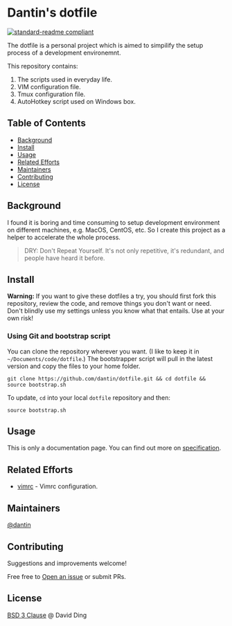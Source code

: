 # Dantin's dotfile

[![standard-readme compliant](https://img.shields.io/badge/readme%20style-standard-brightgreen.svg?style=flat-square)](https://github.com/RichardLitt/standard-readme)

The dotfile is a personal project which is aimed to simpilify the setup process of a development environemnt.

This repository contains:

1. The scripts used in everyday life.
2. VIM configuration file.
3. Tmux configuration file.
4. AutoHotkey script used on Windows box.

## Table of Contents

- [Background](#background)
- [Install](#install)
- [Usage](#usage)
- [Related Efforts](#related-effort)
- [Maintainers](#maintainers)
- [Contributing](#contributing)
- [License](#license)

## Background

I found it is boring and time consuming to setup development environment on different machines, e.g. MacOS, CentOS,
etc. So I create this project as a helper to accelerate the whole process.

> DRY: Don't Repeat Yourself. It's not only repetitive, it's redundant, and people have heard it before.

## Install

__Warning:__ If you want to give these dotfiles a try, you should first fork this repository, review the code, and
remove things you don't want or need. Don't blindly use my settings unless you know what that entails. Use at your
own risk!

### Using Git and bootstrap script

You can clone the repository wherever you want. (I like to keep it in `~/Documents/code/dotfile`.) The bootstrapper
script will pull in the latest version and copy the files to your home folder.

    git clone https://github.com/dantin/dotfile.git && cd dotfile && source bootstrap.sh

To update, `cd` into your local `dotfile` repository and then:

    source bootstrap.sh

## Usage

This is only a documentation page. You can find out more on [specification](SPEC.md).

## Related Efforts

- [vimrc](https://github.com/dantin/vim-config) - Vimrc configuration.

## Maintainers

[@dantin](https://github.com/dantin)

## Contributing

Suggestions and improvements welcome!

Free free to [Open an issue](https://github.com/dantin/dotfile/issues/new) or submit PRs.

## License

[BSD 3 Clause](LICENSE) @ David Ding
